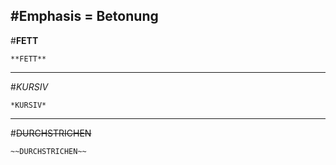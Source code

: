 #Emphasis = Betonung
---

#**FETT** 
```
**FETT**

```
---
#*KURSIV*
```
*KURSIV*

```
---
#~~DURCHSTRICHEN~~
```
~~DURCHSTRICHEN~~

```